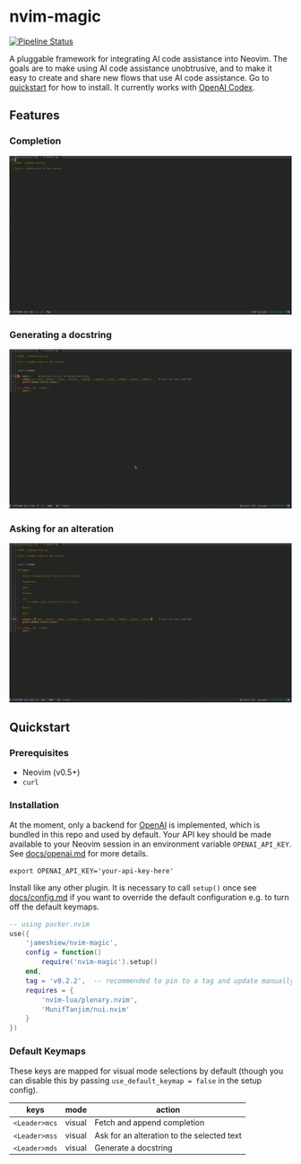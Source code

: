 # nvim-magic
[![Pipeline Status](https://gitlab.com/jameshiew/nvim-magic/badges/master/pipeline.svg)](https://gitlab.com/jameshiew/nvim-magic/-/pipelines)

A pluggable framework for integrating AI code assistance into Neovim. The goals are to make using AI code assistance unobtrusive, and to make it easy to create and share new flows that use AI code assistance. Go to [quickstart](#quickstart) for how to install. It currently works with [OpenAI Codex](https://openai.com/blog/openai-codex/).

## Features

### Completion

<img 
	alt='Example of Python script being generated from a docstring'
	src='docs/gifs/completion.gif'
	/>

### Generating a docstring

<img 
	alt='Example of Python function having a docstring generated'
	src='docs/gifs/docstring.gif'
	/>

### Asking for an alteration

<img 
	alt='Example of Python function being altered'
	src='docs/gifs/suggest.gif'
	/>

## Quickstart

### Prerequisites

* Neovim (v0.5+)
* `curl`

### Installation

At the moment, only a backend for [OpenAI](https://beta.openai.com/) is implemented, which is bundled in this repo and used by default. Your API key should be made available to your Neovim session in an environment variable `OPENAI_API_KEY`. See [docs/openai.md](docs/openai.md) for more details.

```shell
export OPENAI_API_KEY='your-api-key-here'
```

Install like any other plugin. It is necessary to call `setup()` once see [docs/config.md](docs/config.md) if you want to override the default configuration e.g. to turn off the default keymaps.

```lua
-- using packer.nvim
use({
	'jameshiew/nvim-magic',
	config = function()
		require('nvim-magic').setup()
	end,
	tag = 'v0.2.2',  -- recommended to pin to a tag and update manually as there may be breaking changes
	requires = {
		'nvim-lua/plenary.nvim',
		'MunifTanjim/nui.nvim'
	}
})
```

### Default Keymaps

These keys are mapped for visual mode selections by default (though you can disable this by passing `use_default_keymap = false` in the setup config).

| keys | mode | action|
|--|--|--|
|`<Leader>mcs`| visual | Fetch and append completion|
|`<Leader>mss`| visual | Ask for an alteration to the selected text|
|`<Leader>mds`| visual | Generate a docstring|

